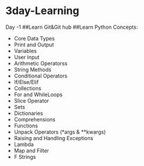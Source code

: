 # 3day-Learning
Day -1
##Learn Git&Git hub
##Learn Python Concepts:
- Core Data Types
- Print and Output
- Variables
- User Input
- Arithmetic Operatorss
- String Methods
- Conditional Operators
- If/Else/Elif
- Collections
- For and WhileLoops
- Slice Operator
- Sets
- Dictionaries
- Comprehensions
- Functions
- Unpack Operators (*args & **kwargs)
- Raising and Handling Exceptions
- Lambda
- Map and Filter
- F Strings
